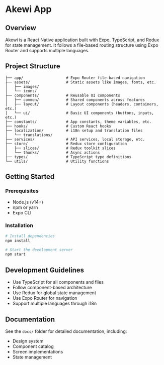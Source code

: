 # Akewi App

## Overview

Akewi is a React Native application built with Expo, TypeScript, and Redux for state management. It follows a file-based routing structure using Expo Router and supports multiple languages.

## Project Structure

```
├── app/                   # Expo Router file-based navigation
├── assets/                # Static assets like images, fonts, etc.
│   ├── images/
│   └── icons/
├── components/            # Reusable UI components
│   ├── common/            # Shared components across features
│   ├── layout/            # Layout components (headers, containers, etc.)
│   └── ui/                # Basic UI components (buttons, inputs, etc.)
├── constants/             # App constants, theme variables, etc.
├── hooks/                 # Custom React hooks
├── localization/          # i18n setup and translation files
│   └── translations/
├── services/              # API services, local storage, etc.
├── store/                 # Redux store configuration
│   ├── slices/            # Redux toolkit slices
│   └── thunks/            # Async actions
├── types/                 # TypeScript type definitions
└── utils/                 # Utility functions
```

## Getting Started

### Prerequisites

- Node.js (v14+)
- npm or yarn
- Expo CLI

### Installation

```bash
# Install dependencies
npm install

# Start the development server
npm start
```

## Development Guidelines

- Use TypeScript for all components and files
- Follow component-based architecture
- Use Redux for global state management
- Use Expo Router for navigation
- Support multiple languages through i18n

## Documentation

See the `docs/` folder for detailed documentation, including:

- Design system
- Component catalog
- Screen implementations
- State management
